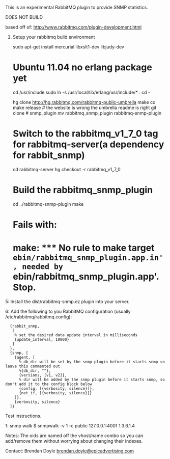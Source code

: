 This is an experimental RabbitMQ plugin to provide SNMP statistics.

DOES NOT BUILD

based off of: http://www.rabbitmq.com/plugin-development.html

1. Setup your rabbitmq build environment

   	sudo apt-get install mercurial libxslt1-dev libjudy-dev

   	# Ubuntu 11.04 no erlang package yet
	cd /usr/include
	sudo ln -s /usr/local/lib/erlang/usr/include/* .
	cd -

	hg clone http://hg.rabbitmq.com/rabbitmq-public-umbrella
	make co
	make release  # the website is wrong the umbrella readme is right
	git clone # snmp_plugin
	mv rabbitmq_snmp_plugin rabbitmq-snmp-plugin

	# Switch to the rabbitmq_v1_7_0 tag for rabbitmq-server(a dependency for rabbit_snmp)

	cd rabbitmq-server
	hg checkout -r rabbitmq_v1_7_0

	# Build the rabbitmq_snmp_plugin

	cd ../rabbitmq-snmp-plugin
	make

	# Fails with:
	# make: *** No rule to make target `ebin/rabbitmq_snmp_plugin.app.in', needed by `ebin/rabbitmq_snmp_plugin.app'.  Stop.


5: Install the dist/rabbitmq-snmp.ez plugin into your server.

6: Add the following to you RabbitMQ configuration (usually /etc/rabbitmq/rabbitmq.config):

	  {rabbit_snmp,
	   [
	    % set the desired data update interval in milliseconds
	    {update_interval, 10000}
	   ]
	  },
	  {snmp, [
	    {agent, [
	      % db_dir will be set by the snmp plugin before it starts snmp so leave this commented out
	      %{db_dir, ""},
	      {versions, [v1, v2]},
	      % dir will be added by the snmp plugin before it starts snmp, so don't add it to the config block below
	      {config, [{verbosity, silence}]},
	      {net_if, [{verbosity, silence}]}
	    ]},
	    {verbosity, silence}
	  ]}

Test instructions.

1: snmp walk
	  $ snmpwalk -v 1 -c public 127.0.0.1:4001 1.3.6.1.4

Notes:
  The oids are named off the vhost/name combo so you can add/remove them without worrying about changing their indexes.


Contact:
Brendan Doyle <brendan.doyle@epicadvertising.com>